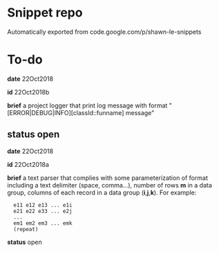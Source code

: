 # Snippet repo
Automatically exported from code.google.com/p/shawn-le-snippets

# To-do

**date** 22Oct2018

**id** 22Oct2018b

**brief** a project logger that print log message with format "[ERROR|DEBUG|INFO][classId::funname] message"

**status** open
----------

**date** 22Oct2018

**id** 22Oct2018a

**brief** a text parser that complies with some parameterization of format including a text delimiter (space, comma...), number of rows **m** in a data group, columns of each record in a data group (**i**,**j**,**k**). For example:
      
      e11 e12 e13 ... e1i
      e21 e22 e33 ... e2j
      ...
      em1 em2 em3 ... emk
      (repeat)
      
**status** open
